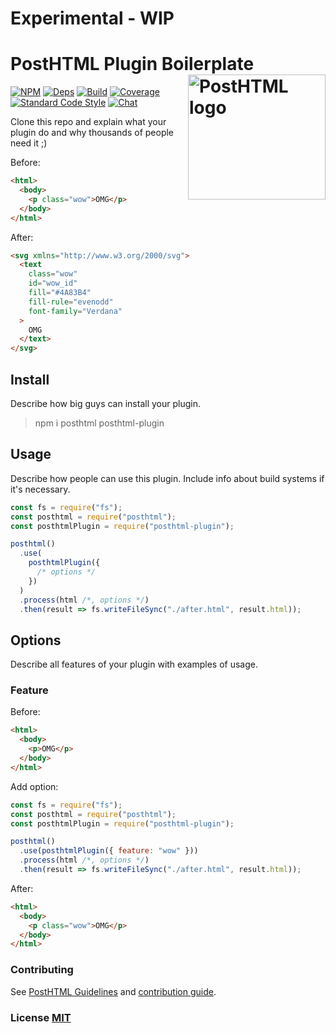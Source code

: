 # Experimental - WIP

# PostHTML Plugin Boilerplate <img align="right" width="220" height="200" title="PostHTML logo" src="http://posthtml.github.io/posthtml/logo.svg">

[![NPM][npm]][npm-url]
[![Deps][deps]][deps-url]
[![Build][build]][build-badge]
[![Coverage][cover]][cover-badge]
[![Standard Code Style][style]][style-url]
[![Chat][chat]][chat-badge]

Clone this repo and explain what your plugin do and why thousands of people need it ;)

Before:

```html
<html>
  <body>
    <p class="wow">OMG</p>
  </body>
</html>
```

After:

```html
<svg xmlns="http://www.w3.org/2000/svg">
  <text
    class="wow"
    id="wow_id"
    fill="#4A83B4"
    fill-rule="evenodd"
    font-family="Verdana"
  >
    OMG
  </text>
</svg>
```

## Install

Describe how big guys can install your plugin.

> npm i posthtml posthtml-plugin

## Usage

Describe how people can use this plugin. Include info about build systems if it's
necessary.

```js
const fs = require("fs");
const posthtml = require("posthtml");
const posthtmlPlugin = require("posthtml-plugin");

posthtml()
  .use(
    posthtmlPlugin({
      /* options */
    })
  )
  .process(html /*, options */)
  .then(result => fs.writeFileSync("./after.html", result.html));
```

## Options

Describe all features of your plugin with examples of usage.

### Feature

Before:

```html
<html>
  <body>
    <p>OMG</p>
  </body>
</html>
```

Add option:

```js
const fs = require("fs");
const posthtml = require("posthtml");
const posthtmlPlugin = require("posthtml-plugin");

posthtml()
  .use(posthtmlPlugin({ feature: "wow" }))
  .process(html /*, options */)
  .then(result => fs.writeFileSync("./after.html", result.html));
```

After:

```html
<html>
  <body>
    <p class="wow">OMG</p>
  </body>
</html>
```

### Contributing

See [PostHTML Guidelines](https://github.com/posthtml/posthtml/tree/master/docs) and [contribution guide](CONTRIBUTING.md).

### License [MIT](LICENSE)

[npm]: https://img.shields.io/npm/v/posthtml.svg
[npm-url]: https://npmjs.com/package/posthtml
[deps]: https://david-dm.org/posthtml/posthtml.svg
[deps-url]: https://david-dm.org/posthtml/posthtml
[style]: https://img.shields.io/badge/code%20style-standard-yellow.svg
[style-url]: http://standardjs.com/
[build]: https://travis-ci.org/posthtml/posthtml.svg?branch=master
[build-badge]: https://travis-ci.org/posthtml/posthtml?branch=master
[cover]: https://coveralls.io/repos/posthtml/posthtml/badge.svg?branch=master
[cover-badge]: https://coveralls.io/r/posthtml/posthtml?branch=master
[chat]: https://badges.gitter.im/posthtml/posthtml.svg
[chat-badge]: https://gitter.im/posthtml/posthtml?utm_source=badge&utm_medium=badge&utm_campaign=pr-badge&utm_content=badge"

